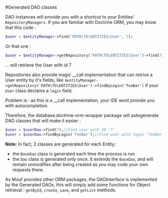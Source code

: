 #Generated DAO classes

DAO instances will provide you with a shortcut to your Entities' `RepositoryManagers`. If you are familiar with Doctrine ORM, you may know that this code :

```php
$user = $entityManager->find('PATH\TO\ENTITIES\User', 7);
```

Or that one :

```php
$user = $entityManager->getRepository('PATH\TO\ENTITIES\User')->find(7);
```

... will retrieve the User with id 7

Repositories also provide magic __call implementation that can retrive a User entity by it's fields, like `$entityManager->getRepository('PATH\TO\ENTITIES\User')->findByLogin('fooBar')` if your `User` class declares a `login` field.

Problem is : as this is a __call implementation, your IDE wont provide you with autocompletion.

Therefore, the database.doctrine-orm-wrapper package will autogenerate DAO classes that will make it easier :

```php
$user = $userDao->find(7);//Find user with ID '7'
$user = $userDao->findByLogin('fooBar');//Find user with login 'fooBar', with autocomplete :)
```

**Note:** In fact, 2 classes are generated for each Entity:

 * the `BaseDao` class is generated each time the process is run
 * the `Dao` class is generated only once. It extends the `BaseDao`, and will remain unmodifies after being created as you may code your own requests there.  

As Mouf provides other ORM packages, the DAOInterface is implemented by the Generated DAOs, this will simply add some functions for Object retrieval : `getById`, `create`, `save`, and `getList` methods.
